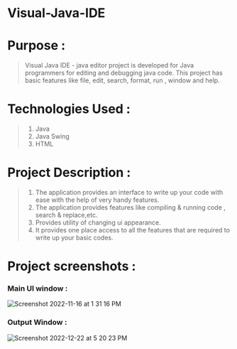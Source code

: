 # Visual-Java-IDE

# Purpose :
> Visual Java IDE - java editor project is developed for Java programmers for editing and debugging java code. This project has basic features like file, edit, search, format, run , window and help.

# Technologies Used :

>1. Java
>2. Java Swing
>3. HTML 

# Project Description :

>1. The application provides an interface to write up your code with ease with the help of very handy features.
>2. The application provides features like compiling & running code , search & replace,etc.
>3. Provides utility of changing ui appearance.
>4. It provides one place access to all the features that are required to write up your basic codes.

# Project screenshots :
### Main UI window :
![Screenshot 2022-11-16 at 1 31 16 PM](https://user-images.githubusercontent.com/96916745/209127528-08c20282-755c-4c78-ad9a-0ca9e6b23767.jpg)

### Output Window :
![Screenshot 2022-12-22 at 5 20 23 PM](https://user-images.githubusercontent.com/96916745/209128477-aab34123-a6b6-4b3d-a448-cf2e0060d240.jpg)
